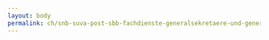 ```yaml
---
layout: body
permalink: ch/snb-suva-post-sbb-fachdienste-generalsekretaere-und-generalsekretaerinnen-der-departemente-eidgenoessisches-departement-fuer-auswaertige-angelegenheiten/
---
```



